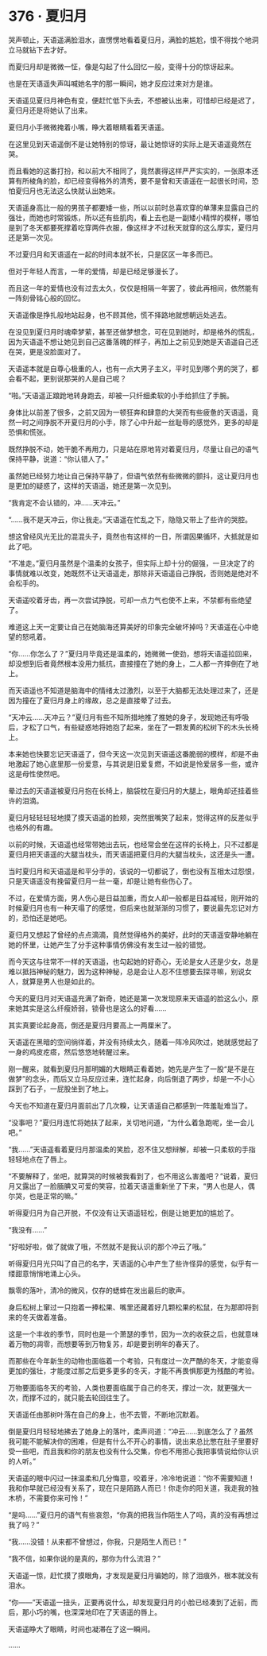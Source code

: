 # 376 · 夏归月

哭声顿止，天语遥满脸泪水，直愣愣地看着夏归月，满脸的尴尬，恨不得找个地洞立马就钻下去才好。

而夏归月却是微微一怔，像是勾起了什么回忆一般，变得十分的惊讶起来。

也是在天语遥失声叫喊她名字的那一瞬间，她才反应过来对方是谁。

天语遥见夏归月神色有变，便赶忙低下头去，不想被认出来，可惜却已经是迟了，夏归月还是将她认了出来。

夏归月小手微微掩着小嘴，睁大着眼睛看着天语遥。

在这里见到天语遥倒不是让她特别的惊讶，最让她惊讶的实际上是天语遥竟然在哭。

而且看她的这番打扮，和以前大不相同了，竟然裹得这样严严实实的，一张原本还算有所棱角的脸，却已经变得格外的清秀，要不是曾和天语遥在一起很长时间，恐怕夏归月也无法这么快就认出她来。

天语遥身高比一般的男孩子都要矮一些，所以以前时总喜欢穿的单薄来显露自己的强壮，而她也时常锻炼，所以还有些肌肉，看上去也是一副矮小精悍的模样，哪怕是到了冬天都要死撑着吃穿两件衣服，像这样才不过秋天就穿的这么厚实，夏归月还是第一次见。

不过夏归月和天语遥在一起的时间本就不长，只是区区一年多而已。

但对于年轻人而言，一年的爱情，却是已经足够漫长了。

而且这一年的爱情也没有过去太久，仅仅是相隔一年罢了，彼此再相间，依然能有一阵刻骨铭心般的回忆。

天语遥像是挣扎般地站起身，也不顾其他，慌不择路地就想朝远处逃去。

在没见到夏归月时魂牵梦萦，甚至还做梦想念，可在见到她时，却是格外的慌乱，因为天语遥不想让她见到自己这番落魄的样子，再加上之前见到她是天语遥自己还在哭，更是没脸面对了。

天语遥本就是自尊心极重的人，也有一点大男子主义，平时见到哪个男的哭了，都会看不起，更别说那哭的人是自己呢？

“啪。”天语遥正踉跄地转身跑去，却被一只纤细柔软的小手给抓住了手腕。

身体比以前差了很多，之前又因为一顿狂奔和肆意的大哭而有些疲惫的天语遥，竟然一时之间挣脱不开夏归月的小手，除了心中升起一丝耻辱的感觉外，更多的却是恐惧和慌张。

既然挣脱不动，她干脆不再用力，只是站在原地背对着夏归月，尽量让自己的语气保持平静，说道：“你认错人了。”

虽然她已经努力地让自己保持平静了，但语气依然有些微微的颤抖，这让夏归月也是更加的疑惑了，这样的天语遥，她还是第一次见到。

“我肯定不会认错的，冲……天冲云。”

“……我不是天冲云，你让我走。”天语遥在忙乱之下，隐隐又带上了些许的哭腔。

想这曾经风光无比的混混头子，竟然也有这样的一日，所谓因果循环，大抵就是如此了吧。

“不准走。”夏归月虽然是个温柔的女孩子，但实际上却十分的倔强，一旦决定了的事情就难以改变，她既然不让天语遥走，那除非天语遥自己挣脱，否则她是绝对不会松手的。

天语遥咬着牙齿，再一次尝试挣脱，可却一点力气也使不上来，不禁都有些绝望了。

难道这上天一定要让自己在她脑海还算美好的印象完全破坏掉吗？天语遥在心中绝望的怒吼着。

“你……你怎么了？”夏归月毕竟还是温柔的，她微微一使劲，想将天语遥拉回来，却没想到后者竟然根本没用力抵抗，直接撞在了她的身上，二人都一齐摔倒在了地上。

而天语遥也不知道是脑海中的情绪太过激烈，以至于大脑都无法处理过来了，还是因为撞在了夏归月身上的缘故，总之是直接晕了过去。

“天冲云……天冲云？”夏归月有些不知所措地推了推她的身子，发现她还有呼吸后，才松了口气，有些疑惑地将她抱了起来，坐在了一颗发黄的松树下的木头长椅上。

本来她也快要忘记天语遥了，但今天这一次见到天语遥这番脆弱的模样，却是不由地激起了她心底里那一份爱意，与其说是旧爱复燃，不如说是怜爱居多一些，或许这是母性使然吧。

晕过去的天语遥被夏归月抱在长椅上，脑袋枕在夏归月的大腿上，眼角却还挂着些许的泪滴。

夏归月轻轻轻轻地摸了摸天语遥的脸颊，突然抿嘴笑了起来，觉得这样的反差似乎也格外的有趣。

以前的时候，天语遥也经常带她出去玩，也经常会坐在这样的长椅上，只不过都是夏归月把天语遥的大腿当枕头，而天语遥把夏归月的大腿当枕头，这还是头一遭。

当时夏归月和天语遥是和平分手的，该说的一切都说了，倒也没有互相太过怨恨，只是天语遥没有挽留夏归月一丝一毫，却是让她有些伤心了。

不过，在爱情方面，男人伤心是日益加重，而女人却一般都是日益减轻，刚开始的时候夏归月也有一种天塌了的感觉，但后来也就渐渐的习惯了，要说最先忘记对方的，恐怕还是她吧。

夏归月又想起了曾经的点点滴滴，竟然觉得格外的美好，此时的天语遥安静地躺在她的怀里，让她产生了分手这种事情仿佛没有发生过一般的错觉。

而今天这与往常不一样的天语遥，也勾起她的好奇心，无论是女人还是少女，总是难以抵挡神秘的魅力，因为这种神秘，总是会让人忍不住想要去探寻嘛，别说女人，就算是男人也是如此的。

今天的夏归月对天语遥充满了新奇，她还是第一次发现原来天语遥的脸这么小，原来她其实是这么纤瘦娇弱，锁骨也是这么的好看……

其实真要论起身高，倒还是夏归月要高上一两厘米了。

天语遥在黑暗的空间徜徉着，并没有持续太久，随着一阵冷风吹过，她就感觉起了一身的鸡皮疙瘩，然后悠悠地转醒过来。

刚一醒来，就看到夏归月那明媚的大眼睛正看着她，她先是产生了一股“是不是在做梦”的念头，而后又立马反应过来，连忙起身，向后倒退了两步，却是一不小心踩到了石子，一屁股坐到了地上。

今天也不知道在夏归月面前出了几次糗，让天语遥自己都感到一阵羞耻难当了。

“没事吧？”夏归月连忙将她扶了起来，关切地问道，“为什么着急跑呢，坐一会儿吧。”

“我……”天语遥看着夏归月那温柔的笑脸，忍不住又想辩解，却被一只柔软的手指轻轻地点在了唇上。

“不要解释了，坐吧，就算哭的时候被我看到了，也不用这么害羞吧？”说着，夏归月又露出了一脸腼腆又可爱的笑容，拉着天语遥重新坐了下来，“男人也是人，偶尔哭，也是正常的嘛。”

听得夏归月为自己开脱，不仅没有让天语遥轻松，倒是让她更加的尴尬了。

“我没有……”

“好啦好啦，做了就做了哦，不然就不是我认识的那个冲云了哦。”

听得夏归月光只叫了自己的名字，天语遥的心中产生了些许怪异的感觉，似乎有一缕甜意悄悄地涌上心头。

飘零的落叶，清冷的微风，仅存的蟋蟀在发出最后的歌声。

身后松树上窜过一只抱着一捧松果、嘴里还藏着好几颗松果的松鼠，在为那即将到来的冬天做着准备。

这是一个丰收的季节，同时也是一个萧瑟的季节，因为一次的收获之后，也就意味着万物的凋零，而想要等到万物复苏，却是要到明年的春天了。

而那些在今年新生的动物也面临着一个考验，只有度过一次严酷的冬天，才能变得更加的强壮，才能度过那之后更多更多的冬天，才能不再畏惧那更为残酷的考验。

万物要面临冬天的考验，人类也要面临属于自己的冬天，撑过一次，就更强大一次，而撑不过的，就只能去轮回往生了。

天语遥任由那树叶落在自己的身上，也不去管，不断地沉默着。

倒是夏归月轻轻地拂去了她身上的落叶，柔声问道：“冲云……到底怎么了？虽然我可能不能解决你的困难，但是有什么不开心的事情，说出来总比憋在肚子里要好受一些吧，而且我和你的朋友也没有什么交集，你也不用担心我把事情说给你认识的人听。”

天语遥的眼中闪过一抹温柔和几分悔意，咬着牙，冷冷地说道：“你不需要知道！我和你早就已经没有关系了，现在只是陌路人而已！你走你的阳关道，我走我的独木桥，不需要你来可怜！”

“是吗……”夏归月的语气有些哀怨，“你真的把我当作陌生人了吗，真的没有再想过我了吗？”

“我……没错！从来都不曾想过，你我，只是陌生人而已！”

“我不信，如果你说的是真的，那你为什么流泪？”

天语遥一惊，赶忙摸了摸眼角，才发现是夏归月骗她的，除了泪痕外，根本就没有泪水。

“你——”天语遥一扭头，正要再说什么，却发现夏归月的小脸已经凑到了近前，而后，那小巧的嘴，也深深地印在了天语遥的唇上。

天语遥睁大了眼睛，时间也凝滞在了这一瞬间。

……
